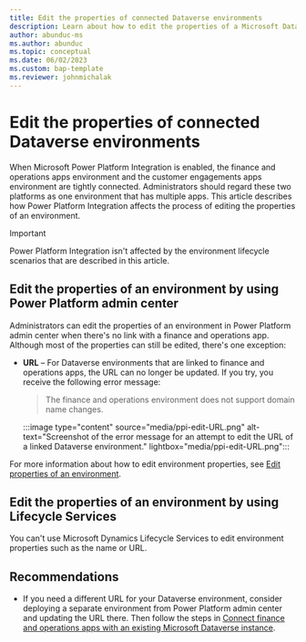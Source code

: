 ```yaml
---
title: Edit the properties of connected Dataverse environments
description: Learn about how to edit the properties of a Microsoft Dataverse environment when finance and operations apps are integrated with Microsoft Power Platform.
author: abunduc-ms
ms.author: abunduc
ms.topic: conceptual
ms.date: 06/02/2023
ms.custom: bap-template
ms.reviewer: johnmichalak
---
```


# Edit the properties of connected Dataverse environments

When Microsoft Power Platform Integration is enabled, the finance and operations apps environment and the customer engagements apps environment are tightly connected. Administrators should regard these two platforms as one environment that has multiple apps. This article describes how Power Platform Integration affects the process of editing the properties of an environment.

> [!IMPORTANT]
> Power Platform Integration isn't affected by the environment lifecycle scenarios that are described in this article.

## Edit the properties of an environment by using Power Platform admin center

Administrators can edit the properties of an environment in Power Platform admin center when there's no link with a finance and operations app. Although most of the properties can still be edited, there's one exception:

- **URL** – For Dataverse environments that are linked to finance and operations apps, the URL can no longer be updated. If you try, you receive the following error message:

    > The finance and operations environment does not support domain name changes. 

    :::image type="content" source="media/ppi-edit-URL.png" alt-text="Screenshot of the error message for an attempt to edit the URL of a linked Dataverse environment." lightbox="media/ppi-edit-URL.png":::

For more information about how to edit environment properties, see [Edit properties of an environment](/power-platform/admin/edit-properties-environment).

## Edit the properties of an environment by using Lifecycle Services

You can't use Microsoft Dynamics Lifecycle Services to edit environment properties such as the name or URL.

## Recommendations

- If you need a different URL for your Dataverse environment, consider deploying a separate environment from Power Platform admin center and updating the URL there. Then follow the steps in [Connect finance and operations apps with an existing Microsoft Dataverse instance](environment-lifecycle-connect-finops-existing-dv.md).
